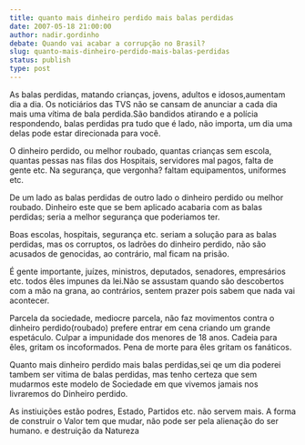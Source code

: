 ```yaml
---
title: quanto mais dinheiro perdido mais balas perdidas
date: 2007-05-18 21:00:00
author: nadir.gordinho
debate: Quando vai acabar a corrupção no Brasil?
slug: quanto-mais-dinheiro-perdido-mais-balas-perdidas
status: publish 
type: post
---
```


As balas perdidas, matando crianças, jovens, adultos e idosos,aumentam dia a dia. Os noticiários das TVS não se cansam de anunciar a cada dia mais uma vítima de bala perdida.São bandidos atirando e a polícia respondendo, balas perdidas pra tudo que é lado, não importa, um dia uma delas pode estar direcionada para você.  

O dinheiro perdido, ou melhor roubado, quantas crianças sem escola, quantas pessas nas filas dos Hospitais, servidores mal pagos, falta de gente etc. Na segurança, que vergonha? faltam equipamentos, uniformes etc.  

De um lado as balas perdidas de outro lado o dinheiro perdido ou melhor roubado. Dinheiro este que se bem aplicado acabaria com as balas perdidas; seria a melhor segurança que poderiamos ter.  

Boas escolas, hospitais, segurança etc. seriam a solução para as balas perdidas, mas os corruptos, os ladrões do dinheiro perdido, não são acusados de genocidas, ao contrário, mal ficam na prisão.  

É gente importante, juízes, ministros, deputados, senadores, empresários etc. todos êles impunes da lei.Não se assustam quando são descobertos com a mão na grana, ao contrários, sentem prazer pois sabem que nada vai acontecer.  

Parcela da sociedade, mediocre parcela, não faz movimentos contra o dinheiro perdido(roubado) prefere entrar em cena criando um grande espetáculo. Culpar a impunidade dos menores de 18 anos. Cadeia para êles, gritam os incoformados. Pena de morte para êles gritam os fanáticos.  

Quanto mais dinheiro perdido mais balas perdidas,sei qe um dia poderei tambem ser vitima de balas perdidas, mas tenho certeza que sem mudarmos este modelo de Sociedade em que vivemos jamais nos livraremos do Dinheiro perdido.   

As instiuições estão podres, Estado, Partidos etc. não servem mais. A forma de construir o Valor tem que mudar, não pode ser pela alienação do ser humano. e destruição da Natureza
